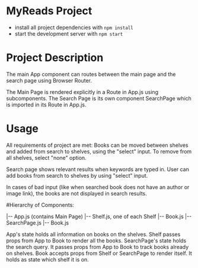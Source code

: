 # MyReads Project

* install all project dependencies with `npm install`
* start the development server with `npm start`

# Project Description

The main App component can routes between the main page and the search page using Browser Router.

The Main Page is rendered explicitly in a Route in App.js using subcomponents.
The Search Page is its own component SearchPage which is imported in its Route in App.js.

# Usage
All requirements of project are met: Books can be moved between shelves and added from search to shelves, using the "select" input. To remove from all shelves, select "none" option.

Search page shows relevant results when keywords are typed in. User can add books from search to shelves by using "select" input.

In cases of bad input (like when searched book does not have an author or image link), the books are not displayed in search results.

#Hierarchy of Components:

|-- App.js (contains Main Page)
    |-- Shelf.js, one of each Shelf
        |-- Book.js
    |-- SearchPage.js
        |-- Book.js

App's state holds all information on books on the shelves. 
Shelf passes props from App to Book to render all the books.
SearchPage's state holds the search query. It passes props from App to Book to track books already on shelves.
Book accepts props from Shelf or SearchPage to render itself. It holds as state which shelf it is on.

